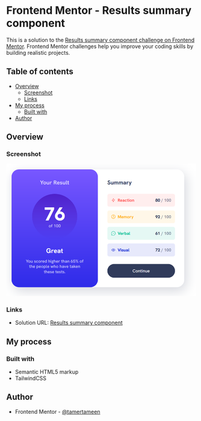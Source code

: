 # Frontend Mentor - Results summary component

This is a solution to the
[Results summary component challenge on Frontend Mentor](https://www.frontendmentor.io/challenges/results-summary-component-CE_K6s0maV).
Frontend Mentor challenges help you improve your coding skills by building
realistic projects.

## Table of contents

- [Overview](#overview)
  - [Screenshot](#screenshot)
  - [Links](#links)
- [My process](#my-process)
  - [Built with](#built-with)
- [Author](#author)

## Overview

### Screenshot

![](./assets/images/screenshot.png)

### Links

- Solution URL:
  [Results summary component](https://tamertameen.github.io/Frontend-Mentor-Challenges/results-summary-component/)

## My process

### Built with

- Semantic HTML5 markup
- TailwindCSS

## Author

- Frontend Mentor -
  [@tamertameen](https://www.frontendmentor.io/profile/tamertameen)
